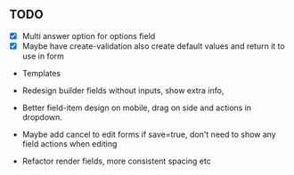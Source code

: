 ## TODO

- [x] Multi answer option for options field
- [x] Maybe have create-validation also create default values and return it to use in form

- Templates

- Redesign builder fields without inputs, show extra info,
- Better field-item design on mobile, drag on side and actions in dropdown.
- Maybe add cancel to edit forms if save=true, don't need to show any field actions when editing

- Refactor render fields, more consistent spacing etc
